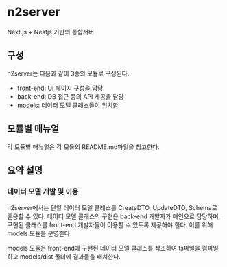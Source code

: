 # n2server
Next.js + Nestjs 기반의 통합서버 

## 구성
n2server는 다음과 같이 3종의 모듈로 구성된다.
* front-end: UI 페이지 구성을 담당
* back-end: DB 접근 등의 API 제공을 담당
* models: 데이터 모델 클래스들이 위치함

## 모듈별 매뉴얼
각 모듈별 매뉴얼은 각 모듈의 README.md파일을 참고한다.

## 요약 설명
### 데이터 모델 개발 및 이용
n2server에서는 단일 데이터 모델 클래스를 CreateDTO, UpdateDTO, Schema로 혼용할 수 있다. 데이터 모델 클래스의 구현은 back-end 개발자가 메인으로 담당하며, 구현된 클래스를 front-end 개발자들이 이용할 수 있도록 제공해야 한다. 이를 위해 models 모듈을 운영한다.

models 모듈은 front-end에 구현된 데이터 모델 클래스를 참조하여 ts파일을 컴파일하고 models/dist 폴더에 결과물을 배치한다.

